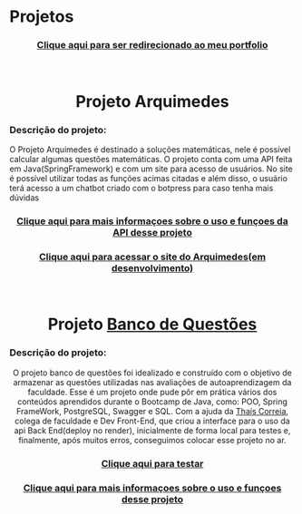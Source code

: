 # Projetos
<div align="center"> 
<h3><a href="https://portfoliorodrigo.vercel.app/">Clique aqui para ser redirecionado ao meu portfolio</a></h3>
</div>
<br>
<h1 align="center"> Projeto <a href=></a> Arquimedes</h1>
<h3 align="left">Descrição do projeto:</h3>
O Projeto Arquimedes é destinado a soluções matemáticas, nele é possível calcular algumas questões matemáticas.
O projeto conta com uma API feita em Java(SpringFramework) e com um site para acesso de usuários. No site é possível utilizar todas as funções acimas citadas e além disso, o usuário terá acesso a um chatbot criado com o botpress para caso tenha mais dúvidas
<div align="center"> 
<h3><a href="">Clique aqui para mais informaçoes sobre o uso e funçoes da API desse projeto</a></h3>
</div>
<p>
<div align="center"> 
<h3><a href="">Clique aqui para acessar o site do Arquimedes(em desenvolvimento)</a></h3>
</div>
</p>  
<div align="center">

<br>
<h1 align="center"> Projeto <a href= "https://github.com/RebornBR/Projetos/tree/main/BancoQuestoes">Banco de Questões</a> </h1>
<h3 align="left">Descrição do projeto:</h3>
O projeto banco de questões foi idealizado e construído com o objetivo de armazenar as questões utilizadas nas avaliações de autoaprendizagem da faculdade. Esse é um projeto onde pude pôr em prática vários dos conteúdos aprendidos durante o Bootcamp de Java, como: POO, Spring FrameWork, PostgreSQL, Swagger e SQL. Com a ajuda da <a href="https://github.com/ThataCorreia/">Thaís Correia</a>, colega de faculdade e Dev Front-End, que criou a interface para o uso da api Back End(deploy no render), inicialmente de forma local para testes e, finalmente, após muitos erros, conseguimos colocar esse projeto no ar.
<div align="center"> 
<h3><a href="https://bancode-questao-front.vercel.app/">Clique aqui para testar</a></h3>
<div align="center"> 
<h3><a href="https://github.com/RebornBR/Projetos/tree/main/BancoQuestoes">Clique aqui para mais informaçoes sobre o uso e funçoes desse projeto</a></h3>
</div>
</div>
